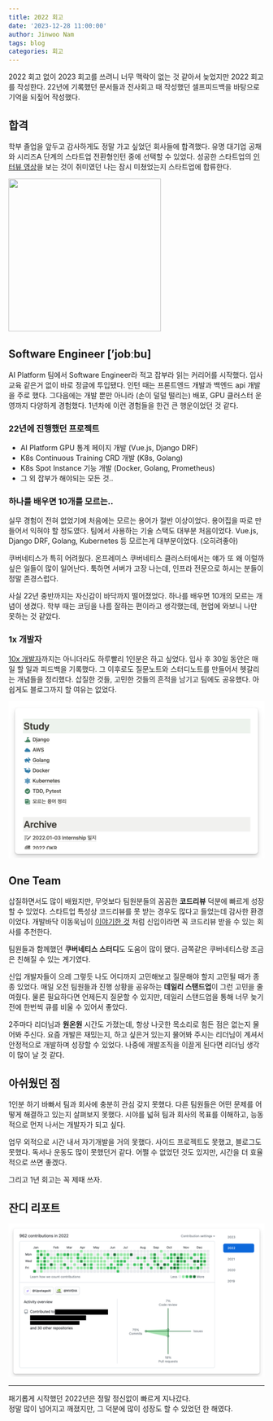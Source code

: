 ```yaml
---
title: 2022 회고
date: '2023-12-28 11:00:00'
author: Jinwoo Nam
tags: blog
categories: 회고
---
```


2022 회고 없이 2023 회고를 쓰려니 너무 맥락이 없는 것 같아서 늦었지만 2022 회고를 작성한다. 22년에 기록했던 문서들과 전사회고 때 작성했던 셀프피드백을 바탕으로 기억을 되짚어 작성했다.

## 합격

학부 졸업을 앞두고 감사하게도 정말 가고 싶었던 회사들에 합격했다. 유명 대기업 공채와 시리즈A 단계의 스타트업 전환형인턴 중에 선택할 수 있었다. 성공한 스타트업의 [인터뷰 영상](https://www.youtube.com/@eo_studio)을 보는 것이 취미였던 나는 잠시 미쳤었는지 스타트업에 합류한다.

<img src="stay.gif" width="300" height="300">

## Software Engineer [’jobːbu]

AI Platform 팀에서 Software Engineer라 적고 잡부라 읽는 커리어를 시작했다. 입사 교육 같은거 없이 바로 정글에 투입됐다. 인턴 때는 프론트엔드 개발과 백엔드 api 개발을 주로 했다. 그다음에는 개발 뿐만 아니라 (손이 덜덜 떨리는) 배포, GPU 클러스터 운영까지 다양하게 경험했다. 1년차에 이런 경험들을 한건 큰 행운이었던 것 같다.

### 22년에 진행했던 프로젝트

- AI Platform GPU 통계 페이지 개발 (Vue.js, Django DRF)
- K8s Continuous Training CRD 개발 (K8s, Golang)
- K8s Spot Instance 기능 개발 (Docker, Golang, Prometheus)
- 그 외 잡부가 해야되는 모든 것..

### 하나를 배우면 10개를 모르는..

실무 경험이 전혀 없었기에 처음에는 모르는 용어가 절반 이상이었다. 용어집을 따로 만들어서 익혀야 할 정도였다. 팀에서 사용하는 기술 스택도 대부분 처음이었다. Vue.js, Django DRF, Golang, Kubernetes 등 모르는게 대부분이었다. (오히려좋아)

쿠버네티스가 특히 어려웠다. 온프레미스 쿠버네티스 클러스터에서는 얘가 또 왜 이럴까 싶은 일들이 많이 일어난다. 툭하면 서버가 고장 나는데, 인프라 전문으로 하시는 분들이 정말 존경스럽다.

사실 22년 중반까지는 자신감이 바닥까지 떨어졌었다. 하나를 배우면 10개의 모르는 개념이 생겼다. 학부 때는 코딩을 나름 잘하는 편이라고 생각했는데, 현업에 와보니 나만 못하는 것 같았다.

### 1x 개발자

[10x 개발자](https://www.7pace.com/blog/10x-engineers#:~:text=WTF%20is%20a%20%E2%80%9C10X%20Engineer%E2%80%9D%2C%20Anyway%3F)까지는 아니더라도 하루빨리 1인분은 하고 싶었다. 입사 후 30일 동안은 매일 할 일과 피드백을 기록했다. 그 이후로도 질문노트와 스터디노트를 만들어서 헷갈리는 개념들을 정리했다. 삽질한 것들, 고민한 것들의 흔적을 남기고 팀에도 공유했다. 아쉽게도 블로그까지 할 여유는 없었다.

<img src="note.png">

## One Team

삽질하면서도 많이 배웠지만, 무엇보다 팀원분들의 꼼꼼한 **코드리뷰** 덕분에 빠르게 성장할 수 있었다. 스타트업 특성상 코드리뷰를 못 받는 경우도 많다고 들었는데 감사한 환경이었다. 개발바닥 이동욱님이 [이야기한 것](https://jojoldu.tistory.com/284?category=689637&ref=integer.blog#:~:text=%EB%AC%B4%EC%8A%A8%20%EC%88%98%EB%A5%BC%20%EC%93%B0%EB%8D%94%EB%9D%BC%EB%8F%84-,%EC%BD%94%EB%93%9C%EB%A6%AC%EB%B7%B0%20%ED%95%98%EB%8A%94%20%ED%9A%8C%EC%82%AC%EB%A1%9C%20%EA%B0%80%EC%84%B8%EC%9A%94%20%EA%BC%AD!,-%EC%B2%AB%20Feature%20%EA%B0%9C%EB%B0%9C%EC%9D%B4) 처럼 신입이라면 꼭 코드리뷰 받을 수 있는 회사를 추천한다.

팀원들과 함께했던 **쿠버네티스 스터디**도 도움이 많이 됐다. 금쪽같은 쿠버네티스랑 조금은 친해질 수 있는 계기였다.

신입 개발자들이 으레 그렇듯 나도 어디까지 고민해보고 질문해야 할지 고민될 때가 종종 있었다. 매일 오전 팀원들과 진행 상황을 공유하는 **데일리 스탠드업**이 그런 고민을 줄여줬다. 물론 필요하다면 언제든지 질문할 수 있지만, 데일리 스탠드업을 통해 너무 늦기 전에  한번씩 큐를 비울 수 있어서 좋았다.

2주마다 리더님과 **원온원** 시간도 가졌는데, 항상 나긋한 목소리로 힘든 점은 없는지 물어봐 주신다. 요즘 개발은 재밌는지, 하고 싶은거 있는지 물어봐 주시는 리더님이 계셔서 안정적으로 개발하며 성장할 수 있었다. 나중에 개발조직을 이끌게 된다면 리더님 생각이 많이 날 것 같다.

## 아쉬웠던 점

1인분 하기 바빠서 팀과 회사에 충분히 관심 갖지 못했다. 다른 팀원들은 어떤 문제를 어떻게 해결하고 있는지 살펴보지 못했다. 시야를 넓혀 팀과 회사의 목표를 이해하고, 능동적으로 먼저 나서는 개발자가 되고 싶다.

업무 외적으로 시간 내서 자기개발을 거의 못했다. 사이드 프로젝트도 못했고, 블로그도 못했다. 독서나 운동도 많이 못했던거 같다. 어쩔 수 없었던 것도 있지만, 시간을 더 효율적으로 쓰면 좋겠다.

그리고 1년 회고는 꼭 제때 쓰자.

## 잔디 리포트

<img src="jandi.png">

---
패기롭게 시작했던 2022년은 정말 정신없이 빠르게 지나갔다.<br>
정말 많이 넘어지고 깨졌지만, 그 덕분에 많이 성장도 할 수 있었던 한 해였다.

```toc
```

